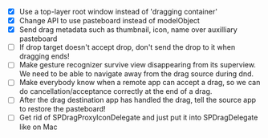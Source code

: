 - [X] Use a top-layer root window instead of 'dragging container'
- [X] Change API to use pasteboard instead of modelObject
- [X] Send drag metadata such as thumbnail, icon, name over auxilliary pasteboard
- [ ] If drop target doesn't accept drop, don't send the drop to it when dragging ends!
- [ ] Make gesture recognizer survive view disappearing from its superview.
	  We need to be able to navigate away from the drag source during dnd.
- [ ] Make everybody know when a remote app can accept a drag, so we can do
	  cancellation/acceptance correctly at the end of a drag.
- [ ] After the drag destination app has handled the drag, tell the source app
	  to restore the pasteboard!
- [ ] Get rid of SPDragProxyIconDelegate and just put it into SPDragDelegate like on Mac
